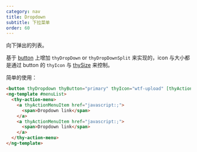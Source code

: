 ```yaml
---
category: nav
title: Dropdown
subtitle: 下拉菜单
order: 60
---
```

  
向下弹出的列表。  
  
基于 [button](http://lib.worktile.live/ngx-tethys/components/button/overview) 上增加 `thyDropDown` or `thyDropDownSplit` 来实现的，icon 与大小都是通过 button 的 `thyIcon` 与 [thySize](http://lib.worktile.live/ngx-tethys/components/button/examples) 来控制。

简单的使用：
```html
<button thyDropdown thyButton="primary" thyIcon="wtf-upload" [thyActionMenuToggle]="menuList">下拉菜单</button>
<ng-template #menuList>
  <thy-action-menu>
    <a thyActionMenuItem href="javascript:;">
      <span>Dropdown link</span>
    </a>
    <a thyActionMenuItem href="javascript:;">
      <span>Dropdown link</span>
    </a>
  </thy-action-menu>
</ng-template>

```

<example name="thy-dropdown-basic-example" />